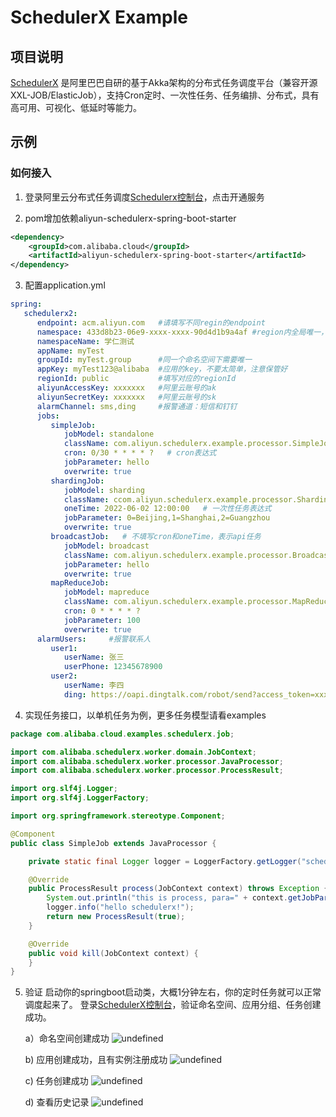 # SchedulerX Example

## 项目说明

[SchedulerX](https://www.aliyun.com/aliware/schedulerx) 是阿里巴巴自研的基于Akka架构的分布式任务调度平台（兼容开源XXL-JOB/ElasticJob），支持Cron定时、一次性任务、任务编排、分布式，具有高可用、可视化、低延时等能力。


## 示例

### 如何接入

1. 登录阿里云分布式任务调度[Schedulerx控制台](https://schedulerx2.console.aliyun.com)，点击开通服务
	
2. pom增加依赖aliyun-schedulerx-spring-boot-starter
```xml
<dependency>
    <groupId>com.alibaba.cloud</groupId>
    <artifactId>aliyun-schedulerx-spring-boot-starter</artifactId>
</dependency>
```

3. 配置application.yml
```yaml
spring:
   schedulerx2:
      endpoint: acm.aliyun.com   #请填写不同regin的endpoint
      namespace: 433d8b23-06e9-xxxx-xxxx-90d4d1b9a4af #region内全局唯一，建议使用UUID生成
      namespaceName: 学仁测试
      appName: myTest
      groupId: myTest.group      #同一个命名空间下需要唯一
      appKey: myTest123@alibaba  #应用的key，不要太简单，注意保管好
      regionId: public           #填写对应的regionId
      aliyunAccessKey: xxxxxxx   #阿里云账号的ak
      aliyunSecretKey: xxxxxxx   #阿里云账号的sk
      alarmChannel: sms,ding     #报警通道：短信和钉钉
      jobs: 
         simpleJob: 
            jobModel: standalone
            className: com.aliyun.schedulerx.example.processor.SimpleJob
            cron: 0/30 * * * * ?   # cron表达式
            jobParameter: hello
            overwrite: true 
         shardingJob: 
            jobModel: sharding
            className: ccom.aliyun.schedulerx.example.processor.ShardingJob
            oneTime: 2022-06-02 12:00:00   # 一次性任务表达式
            jobParameter: 0=Beijing,1=Shanghai,2=Guangzhou
            overwrite: true
         broadcastJob:   # 不填写cron和oneTime，表示api任务
            jobModel: broadcast
            className: com.aliyun.schedulerx.example.processor.BroadcastJob
            jobParameter: hello
            overwrite: true
         mapReduceJob: 
            jobModel: mapreduce
            className: com.aliyun.schedulerx.example.processor.MapReduceJob
            cron: 0 * * * * ?
            jobParameter: 100
            overwrite: true
      alarmUsers:     #报警联系人
         user1:
            userName: 张三
            userPhone: 12345678900
         user2:
            userName: 李四
            ding: https://oapi.dingtalk.com/robot/send?access_token=xxxxx
```
	
4. 实现任务接口，以单机任务为例，更多任务模型请看examples
```java
package com.alibaba.cloud.examples.schedulerx.job;

import com.alibaba.schedulerx.worker.domain.JobContext;
import com.alibaba.schedulerx.worker.processor.JavaProcessor;
import com.alibaba.schedulerx.worker.processor.ProcessResult;

import org.slf4j.Logger;
import org.slf4j.LoggerFactory;

import org.springframework.stereotype.Component;

@Component
public class SimpleJob extends JavaProcessor {

	private static final Logger logger = LoggerFactory.getLogger("schedulerx");

	@Override
	public ProcessResult process(JobContext context) throws Exception {
		System.out.println("this is process, para=" + context.getJobParameters());
		logger.info("hello schedulerx!");
		return new ProcessResult(true);
	}

	@Override
	public void kill(JobContext context) {
	}
}
```	  

5. 验证
启动你的springboot启动类，大概1分钟左右，你的定时任务就可以正常调度起来了。
登录[SchedulerX控制台](https://schedulerx2.console.aliyun.com)，验证命名空间、应用分组、任务创建成功。

   a）命名空间创建成功
 ![undefined](https://intranetproxy.alipay.com/skylark/lark/0/2022/png/67910/1648026092304-d348a584-3abd-4ba6-8967-a872c6e91397.png?x-oss-process=image%2Fresize%2Cw_1468)
   
   b) 应用创建成功，且有实例注册成功
 ![undefined](https://intranetproxy.alipay.com/skylark/lark/0/2022/png/67910/1648026157874-28ef6476-270a-4af4-8fe7-87e37dbc1b5d.png?x-oss-process=image%2Fresize%2Cw_1468)
   
   c) 任务创建成功
 ![undefined](https://intranetproxy.alipay.com/skylark/lark/0/2022/png/67910/1648026213124-3a46b493-32cc-45f5-818f-052ca6648148.png?x-oss-process=image%2Fresize%2Cw_1468)
 
   d) 查看历史记录
 ![undefined](https://intranetproxy.alipay.com/skylark/lark/0/2022/png/67910/1648026255967-a1dae5b1-43d9-4f38-8736-2999333978c8.png?x-oss-process=image%2Fresize%2Cw_1468)